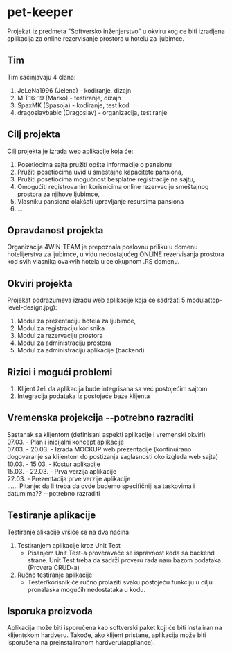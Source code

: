 # pet-keeper

Projekat iz predmeta  "Softversko inženjerstvo" u okviru kog ce biti izradjena aplikacija za online
rezervisanje prostora u hotelu za ljubimce.

## Tim

Tim sačinjavaju 4 člana:

1. JeLeNa1996 (Jelena) - kodiranje, dizajn
2. MIT16-19 (Marko) - testiranje, dizajn
3. SpaxMK (Spasoja) - kodiranje, test kod
4. dragoslavbabic (Dragoslav) - organizacija, testiranje

## Cilj projekta

Cilj projekta je izrada web aplikacije koja će:

1. Posetiocima sajta pružiti opšte informacije o pansionu
2. Pružiti posetiocima uvid u smeštajne kapacitete pansiona,
3. Pružiti posetiocima mogućnost besplatne registracije na sajtu,
4. Omogućiti registrovanim korisnicima online rezervaciju smeštajnog prostora za njihove ljubimce,
5. Vlasniku pansiona olakšati upravljanje resursima pansiona
5. ...

## Opravdanost projekta

Organizacija 4WIN-TEAM je prepoznala poslovnu priliku u domenu hotelijerstva za ljubimce,
u vidu nedostajućeg ONLINE rezervisanja prostora kod svih vlasnika ovakvih hotela u
celokupnom .RS domenu.

## Okviri projekta

Projekat podrazumeva izradu web aplikacije koja će sadržati 5 modula(top-level-design.jpg):

1. Modul za prezentaciju hotela za ljubimce,
2. Modul za registraciju korisnika
3. Modul za rezervaciju prostora
4. Modul za administraciju prostora
5. Modul za administraciju aplikacije (backend)

## Rizici i mogući problemi

1. Klijent želi da aplikacija bude integrisana sa već postojećim sajtom
2. Integracija podataka iz postojeće baze klijenta

## Vremenska projekcija --potrebno razraditi

Sastanak sa klijentom (definisani aspekti aplikacije i vremenski okviri)  
07.03. - Plan i inicijalni koncept aplikacije  
07.03. - 20.03. - Izrada MOCKUP web prezentacije (kontinuirano dogovaranje sa klijentom do postizanja saglasnosti oko izgleda web sajta)  
10.03. - 15.03. - Kostur aplikacije  
15.03. - 22.03. - Prva verzija aplikacije  
22.03. - Prezentacija prve verzije aplikacije  
......
Pitanje: da li treba da ovde budemo specifičniji sa taskovima i datumima?? --potrebno razraditi

## Testiranje aplikacije

Testiranje alikacije vršiće se na dva načina:
 1. Testiranjem aplikacije kroz Unit Test
 	- Pisanjem Unit Test-a proveravaće se ispravnost koda sa backend strane.
 	  Unit Test treba da sadrži proveru rada nam bazom podataka. (Provera CRUD-a)
 2. Ručno testiranje aplikacije
 	- Tester/korisnik će ručno prolaziti svaku postojeću funkciju u cilju pronalaska mogućih nedostataka u kodu.

## Isporuka proizvoda

Aplikacija može biti isporučena kao softverski paket koji će biti instaliran
na klijentskom hardveru. Takođe, ako klijent pristane, aplikacija može biti isporučena
na preinstaliranom hardveru(appliance).
